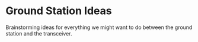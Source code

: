 # Ground Station Ideas

Brainstorming ideas for everything we might want to do between the ground station and the transceiver.
